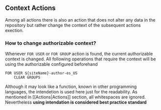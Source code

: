 ## Context Actions
Among all actions there is also an action that does not alter any data in the repository but rather change the context of the subsequent actions exection.

### How to change authorizable context?
Whenever `FOR USER` or `FOR GROUP` action is found, the current authorizable context is changed. All following operations that require the context will be using the authorizable configured beforehand

```
FOR USER ${siteName}-author-es_US
    CLEAR GROUPS
```

Although it may look like a function, known in other programming languages, the intendetion is used here just for the readability. As mentioned in [[Actions|Actions]] section, all whitespaces are ignored. Nevertheless **using intendation is considered best practice standard**
